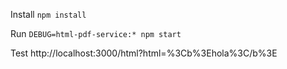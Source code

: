 Install 
`npm install`

Run
`DEBUG=html-pdf-service:* npm start`

Test
http://localhost:3000/html?html=%3Cb%3Ehola%3C/b%3E